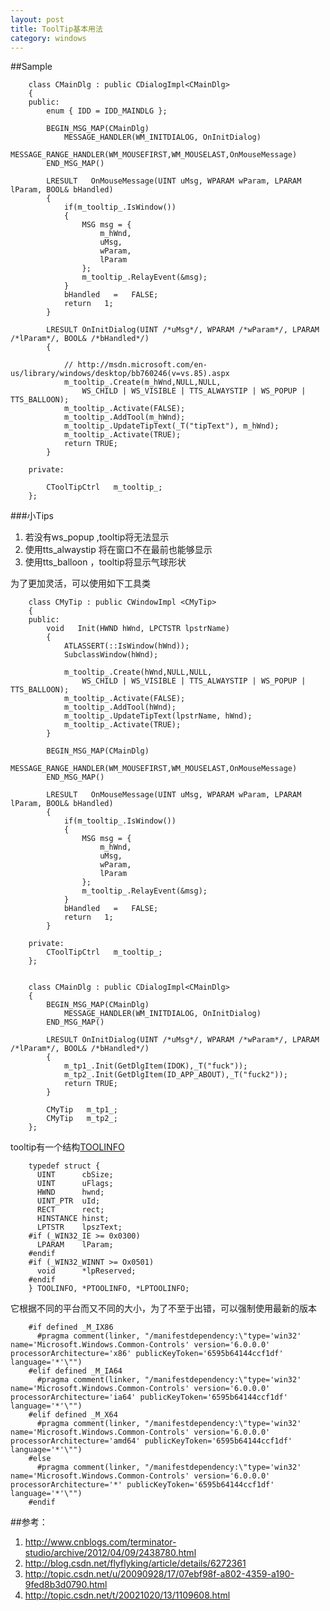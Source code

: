 ```yaml
---
layout: post
title: ToolTip基本用法
category: windows
---
```


##Sample

        class CMainDlg : public CDialogImpl<CMainDlg>
        {
        public:
            enum { IDD = IDD_MAINDLG };

            BEGIN_MSG_MAP(CMainDlg)
                MESSAGE_HANDLER(WM_INITDIALOG, OnInitDialog)
                MESSAGE_RANGE_HANDLER(WM_MOUSEFIRST,WM_MOUSELAST,OnMouseMessage)
            END_MSG_MAP()

            LRESULT   OnMouseMessage(UINT uMsg, WPARAM wParam, LPARAM lParam, BOOL& bHandled) 
            { 
                if(m_tooltip_.IsWindow()) 
                { 
                    MSG msg = {
                        m_hWnd,
                        uMsg,
                        wParam,
                        lParam
                    }; 
                    m_tooltip_.RelayEvent(&msg); 
                } 
                bHandled   =   FALSE; 
                return   1; 
            } 

            LRESULT OnInitDialog(UINT /*uMsg*/, WPARAM /*wParam*/, LPARAM /*lParam*/, BOOL& /*bHandled*/)
            {

                // http://msdn.microsoft.com/en-us/library/windows/desktop/bb760246(v=vs.85).aspx
                m_tooltip_.Create(m_hWnd,NULL,NULL,
                    WS_CHILD | WS_VISIBLE | TTS_ALWAYSTIP | WS_POPUP | TTS_BALLOON);
                m_tooltip_.Activate(FALSE);	
                m_tooltip_.AddTool(m_hWnd);
                m_tooltip_.UpdateTipText(_T("tipText"), m_hWnd);
                m_tooltip_.Activate(TRUE);	
                return TRUE;
            }

        private:

            CToolTipCtrl   m_tooltip_;
        };

###小Tips
1. 若没有ws_popup ,tooltip将无法显示
1. 使用tts_alwaystip 将在窗口不在最前也能够显示
1. 使用tts_balloon ，tooltip将显示气球形状

为了更加灵活，可以使用如下工具类

        class CMyTip : public CWindowImpl <CMyTip> 
        {
        public:
            void   Init(HWND hWnd, LPCTSTR lpstrName) 
            { 
                ATLASSERT(::IsWindow(hWnd)); 
                SubclassWindow(hWnd); 

                m_tooltip_.Create(hWnd,NULL,NULL,
                    WS_CHILD | WS_VISIBLE | TTS_ALWAYSTIP | WS_POPUP | TTS_BALLOON);
                m_tooltip_.Activate(FALSE);	
                m_tooltip_.AddTool(hWnd);
                m_tooltip_.UpdateTipText(lpstrName, hWnd);
                m_tooltip_.Activate(TRUE);	
            } 

            BEGIN_MSG_MAP(CMainDlg)
                MESSAGE_RANGE_HANDLER(WM_MOUSEFIRST,WM_MOUSELAST,OnMouseMessage)
            END_MSG_MAP()

            LRESULT   OnMouseMessage(UINT uMsg, WPARAM wParam, LPARAM lParam, BOOL& bHandled) 
            { 
                if(m_tooltip_.IsWindow()) 
                { 
                    MSG msg = {
                        m_hWnd,
                        uMsg,
                        wParam,
                        lParam
                    }; 
                    m_tooltip_.RelayEvent(&msg); 
                } 
                bHandled   =   FALSE; 
                return   1; 
            } 

        private:
            CToolTipCtrl   m_tooltip_; 
        }; 


        class CMainDlg : public CDialogImpl<CMainDlg>
        {
            BEGIN_MSG_MAP(CMainDlg)
                MESSAGE_HANDLER(WM_INITDIALOG, OnInitDialog)
            END_MSG_MAP()

            LRESULT OnInitDialog(UINT /*uMsg*/, WPARAM /*wParam*/, LPARAM /*lParam*/, BOOL& /*bHandled*/)
            {	
                m_tp1_.Init(GetDlgItem(IDOK),_T("fuck")); 
                m_tp2_.Init(GetDlgItem(ID_APP_ABOUT),_T("fuck2")); 
                return TRUE;
            }

            CMyTip   m_tp1_; 
            CMyTip   m_tp2_; 
        };
        
tooltip有一个结构[TOOLINFO](http://msdn.microsoft.com/en-us/library/windows/desktop/bb760256\(v=vs.85\).aspx)

        typedef struct {
          UINT      cbSize;
          UINT      uFlags;
          HWND      hwnd;
          UINT_PTR  uId;
          RECT      rect;
          HINSTANCE hinst;
          LPTSTR    lpszText;
        #if (_WIN32_IE >= 0x0300)
          LPARAM    lParam;
        #endif 
        #if (_WIN32_WINNT >= Ox0501)
          void      *lpReserved;
        #endif 
        } TOOLINFO, *PTOOLINFO, *LPTOOLINFO;

它根据不同的平台而又不同的大小，为了不至于出错，可以强制使用最新的版本

        #if defined _M_IX86
          #pragma comment(linker, "/manifestdependency:\"type='win32' name='Microsoft.Windows.Common-Controls' version='6.0.0.0' processorArchitecture='x86' publicKeyToken='6595b64144ccf1df' language='*'\"")
        #elif defined _M_IA64
          #pragma comment(linker, "/manifestdependency:\"type='win32' name='Microsoft.Windows.Common-Controls' version='6.0.0.0' processorArchitecture='ia64' publicKeyToken='6595b64144ccf1df' language='*'\"")
        #elif defined _M_X64
          #pragma comment(linker, "/manifestdependency:\"type='win32' name='Microsoft.Windows.Common-Controls' version='6.0.0.0' processorArchitecture='amd64' publicKeyToken='6595b64144ccf1df' language='*'\"")
        #else
          #pragma comment(linker, "/manifestdependency:\"type='win32' name='Microsoft.Windows.Common-Controls' version='6.0.0.0' processorArchitecture='*' publicKeyToken='6595b64144ccf1df' language='*'\"")
        #endif

##参考：
1. <http://www.cnblogs.com/terminator-studio/archive/2012/04/09/2438780.html>
2. <http://blog.csdn.net/flyflyking/article/details/6272361>
3. <http://topic.csdn.net/u/20090928/17/07ebf98f-a802-4359-a190-9fed8b3d0790.html>
4. <http://topic.csdn.net/t/20021020/13/1109608.html>



